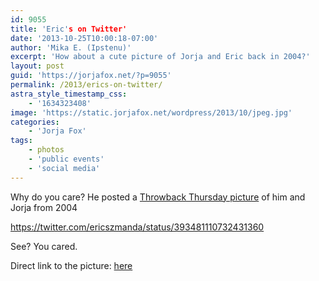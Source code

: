 ```yaml
---
id: 9055
title: 'Eric's on Twitter'
date: '2013-10-25T10:00:18-07:00'
author: 'Mika E. (Ipstenu)'
excerpt: 'How about a cute picture of Jorja and Eric back in 2004?'
layout: post
guid: 'https://jorjafox.net/?p=9055'
permalink: /2013/erics-on-twitter/
astra_style_timestamp_css:
    - '1634323408'
image: 'https://static.jorjafox.net/wordpress/2013/10/jpeg.jpg'
categories:
    - 'Jorja Fox'
tags:
    - photos
    - 'public events'
    - 'social media'
---
```


Why do you care? He posted a <a href="http://www.whosay.com/status/ericszmanda/761928?wsref=tw&amp;code=Lzn73AH">Throwback Thursday picture</a> of him and Jorja from 2004

https://twitter.com/ericszmanda/status/393481110732431360

See? You cared.

Direct link to the picture: <a href="http://www.whosay.com/status/ericszmanda/761928?wsref=tw&amp;code=Lzn73AH">here</a>
